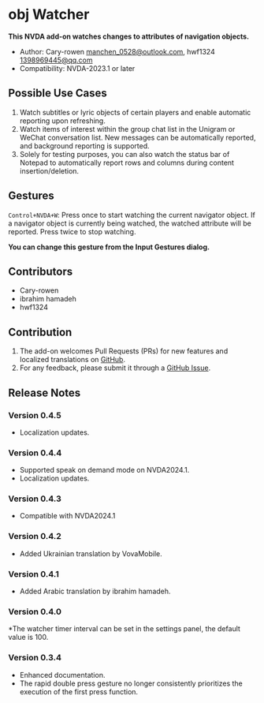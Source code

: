# obj Watcher

**This NVDA add-on watches changes to attributes of navigation objects.**

* Author: Cary-rowen <manchen_0528@outlook.com>, hwf1324 <1398969445@qq.com>
* Compatibility: NVDA-2023.1 or later

## Possible Use Cases

1. Watch subtitles or lyric objects of certain players and enable automatic reporting upon refreshing.
2. Watch items of interest within the group chat list in the Unigram or WeChat conversation list. New messages can be automatically reported, and background reporting is supported.
3. Solely for testing purposes, you can also watch the status bar of Notepad to automatically report rows and columns during content insertion/deletion.

## Gestures

``Control+NVDA+W``: Press once to start watching the current navigator object. If a navigator object is currently being watched, the watched attribute will be reported. Press twice to stop watching.

**You can change this gesture from the Input Gestures dialog.**

## Contributors

* Cary-rowen
* ibrahim hamadeh
* hwf1324

## Contribution

1. The add-on welcomes Pull Requests (PRs) for new features and localized translations on [GitHub][GitHub].
2. For any feedback, please submit it through a [GitHub Issue][GitHubIssue].

## Release Notes
### Version 0.4.5
* Localization updates.

### Version 0.4.4
* Supported speak on demand mode on NVDA2024.1.
* Localization updates.

### Version 0.4.3
* Compatible with NVDA2024.1

### Version 0.4.2
* Added Ukrainian translation by VovaMobile.

### Version 0.4.1
* Added Arabic translation by ibrahim hamadeh.

### Version 0.4.0
*The watcher timer interval can be set in the settings panel, the default value is 100.

### Version 0.3.4
* Enhanced documentation.
* The rapid double press gesture no longer consistently prioritizes the execution of the first press function.

[GitHub]: https://github.com/cary-rowen/objWatcher
[GitHubIssue]: https://github.com/cary-rowen/objWatcher/issues
